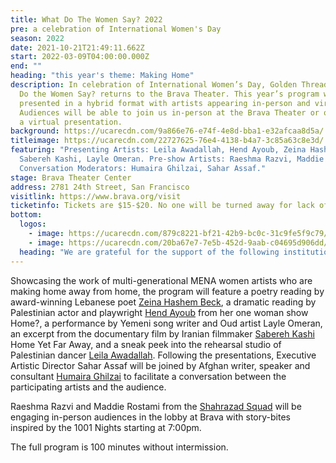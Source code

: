 ```yaml
---
title: What Do The Women Say? 2022
pre: a celebration of International Women's Day
season: 2022
date: 2021-10-21T21:49:11.662Z
start: 2022-03-09T04:00:00.000Z
end: ""
heading: "this year's theme: Making Home"
description: In celebration of International Women’s Day, Golden Thread’s What
  Do the Women Say? returns to the Brava Theater. This year’s program will be
  presented in a hybrid format with artists appearing in-person and virtually.
  Audiences will be able to join us in-person at the Brava Theater or online for
  a virtual presentation.
background: https://ucarecdn.com/9a866e76-e74f-4e8d-bba1-e32afcaa8d5a/
titleimage: https://ucarecdn.com/22727625-76e4-4138-b4a7-3c85a63c8e3d/
featuring: "Presenting Artists: Leila Awadallah, Hend Ayoub, Zeina Hashem Beck,
  Sabereh Kashi, Layle Omeran. Pre-show Artists: Raeshma Razvi, Maddie Rostami.
  Conversation Moderators: Humaira Ghilzai, Sahar Assaf."
stage: Brava Theater Center
address: 2781 24th Street, San Francisco
visitlink: https://www.brava.org/visit
ticketinfo: Tickets are $15-$20. No one will be turned away for lack of funds.
bottom:
  logos:
    - image: https://ucarecdn.com/879c8221-bf21-42b9-bc0c-31c9fe5f9c79/
    - image: https://ucarecdn.com/20ba67e7-7e5b-452d-9aab-c04695d906dd/
  heading: "We are grateful for the support of the following institutions:"
---
```

Showcasing the work of multi-generational MENA women artists who are making home away from home, the program will feature a poetry reading by award-winning Lebanese poet [Zeina Hashem Beck](www.zeinahashembeck.com/), a dramatic reading by Palestinian actor and playwright [Hend Ayoub](https://www.hendayoub.com/) from her one woman show Home?, a performance by Yemeni song writer and Oud artist Layle Omeran, an excerpt from the documentary film by Iranian filmmaker [Sabereh Kashi](https://www.filmmakerscollaborative.org/home-yet-far-away) Home Yet Far Away, and a sneak peek into the rehearsal studio of Palestinian dancer [Leila Awadallah](https://www.leilaawadallah.com/new-index). Following the presentations, Executive Artistic Director Sahar Assaf will be joined by Afghan writer, speaker and consultant [Humaira Ghilzai](https://www.humairaghilzai.com/) to facilitate a conversation between the participating artists and the audience. 

Raeshma Razvi and Maddie Rostami from the [Shahrazad Squad](https://shahrazadsquad.org/) will be engaging in-person audiences in the lobby at Brava with story-bites inspired by the 1001 Nights starting at 7:00pm.

The full program is 100 minutes without intermission.